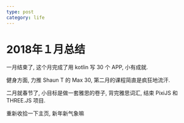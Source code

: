 ```yaml
---
type: post
category: life
---
```

# 2018年１月总结

一月结束了, 这个月完成了用 kotlin 写 30 个 APP, 小有成就.

健身方面, 力推 Shaun T 的 Max 30, 第二月的课程简直是疯狂地流汗.

二月就春节了, 小目标是做一套雅思的卷子, 背完雅思词汇, 结束 PixiJS 和 THREE.JS 项目.

重新收拾一下主页, 新年新气象嘛
